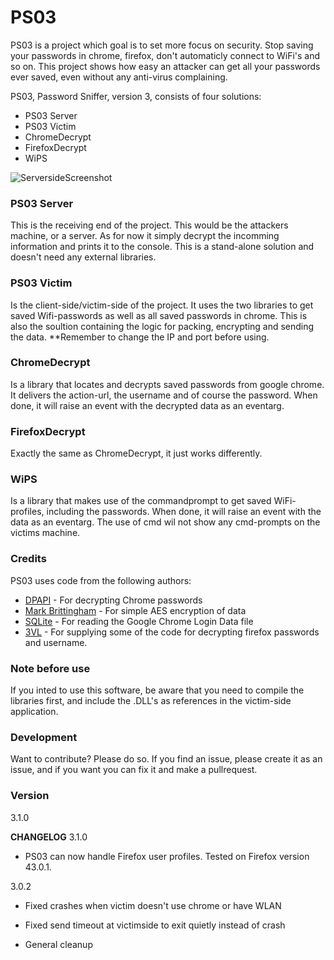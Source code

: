 # PS03

PS03 is a project which goal is to set more focus on security. Stop saving your passwords in chrome, firefox, don't automaticly connect to WiFi's and so on. This project shows how easy an attacker can get all your passwords ever saved, even without any anti-virus complaining. 

PS03, Password Sniffer, version 3, consists of four solutions:

  - PS03 Server
  - PS03 Victim
  - ChromeDecrypt
  - FirefoxDecrypt
  - WiPS
  

![ServersideScreenshot](https://github.com/benlarsendk/PS03/blob/master/screenshot.PNG "Screenshot of serverside")
### PS03 Server
This is the receiving end of the project. This would be the attackers machine, or a server. As for now it simply decrypt the incomming information and prints it to the console. This is a stand-alone solution and doesn't need any external libraries. 

### PS03 Victim
Is the client-side/victim-side of the project. It uses the two libraries to get saved Wifi-passwords as well as all saved passwords in chrome. This is also the soultion containing the logic for packing, encrypting and sending the data. **Remember to change the IP and port before using. 

### ChromeDecrypt
Is a library that locates and decrypts saved passwords from google chrome. It delivers the action-url, the username and of course the password. When done, it will raise an event with the decrypted data as an eventarg.

### FirefoxDecrypt
Exactly the same as ChromeDecrypt, it just works differently.

### WiPS
Is a library that makes use of the commandprompt to get saved WiFi-profiles, including the passwords. When done, it will raise an event with the data as an eventarg. The use of cmd wil not show any cmd-prompts on the victims machine.

### Credits

PS03 uses code from the following authors:

* [DPAPI] - For decrypting Chrome passwords
* [Mark Brittingham] - For simple AES encryption of data
* [SQLite] - For reading the Google Chrome Login Data file
* [3VL] - For supplying some of the code for decrypting firefox passwords and username.


### Note before use
If you inted to use this software, be aware that you need to compile the libraries first, and include the .DLL's as references in the victim-side application. 

### Development

Want to contribute? Please do so. 
If you find an issue, please create it as an issue, and if you want you can fix it and make a pullrequest.

### Version
3.1.0

**CHANGELOG**
3.1.0
- PS03 can now handle Firefox user profiles. Tested on Firefox version 43.0.1.


3.0.2
- Fixed crashes when victim doesn't use chrome or have WLAN
- Fixed send timeout at victimside to exit quietly instead of crash
- General cleanup

   [DPAPI]: <http://www.obviex.com/samples/dpapi.aspx>
   [Mark Brittingham]: <http://stackoverflow.com/questions/165808/simple-two-way-encryption-for-c-sharp>
   [SQLite]: <https://www.sqlite.org/>
   [3VL]: <http://xakfor.net/threads/c-firefox-36-password-cookie-recovery.12192/>
   

